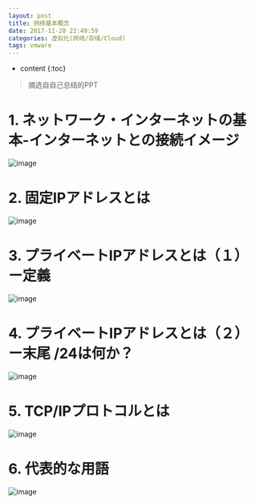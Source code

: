 ```yaml
---
layout: post
title: 网络基本概念
date: 2017-11-20 22:49:59
categories: 虚拟化(网络/存储/Cloud)
tags: vmware
---
```

* content
{:toc}

> 摘选自自己总结的PPT

# 1. ネットワーク・インターネットの基本-インターネットとの接続イメージ

![image](https://user-images.githubusercontent.com/18595935/33131666-ab902e52-cfda-11e7-8a5f-40451d4965c3.png)

# 2. 固定IPアドレスとは

![image](https://user-images.githubusercontent.com/18595935/33131674-afa417f6-cfda-11e7-83c3-b8bc324761bb.png)

# 3. プライベートIPアドレスとは（１）ー定義

![image](https://user-images.githubusercontent.com/18595935/33131681-b3711d16-cfda-11e7-9b9d-c3a0012a1fcc.png)

# 4. プライベートIPアドレスとは（２）ー末尾 /24は何か？

![image](https://user-images.githubusercontent.com/18595935/33131685-b66f767a-cfda-11e7-979b-291a38d1c819.png)

# 5. TCP/IPプロトコルとは

![image](https://user-images.githubusercontent.com/18595935/33131687-b9051160-cfda-11e7-99c5-9dcda5cdf708.png)

# 6. 代表的な用語

![image](https://user-images.githubusercontent.com/18595935/33131690-bc8ad392-cfda-11e7-92e7-0badafd12a30.png)

